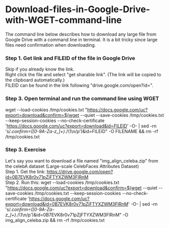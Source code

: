 # Download-files-in-Google-Drive-with-WGET-command-line

The command line below describes how to download any large file from Google Drive with a command line in terminal.
It is a bit tricky since large files need confirmation when downloading.

### Step 1. Get link and FILEID of the file in Google Drive
Skip if you already know the link.  
Right click the file and select "get sharable link". (The link will be copied to the clipboard automatically.)  
FILEID can be found in the link following "drive.google.com/open?id=".  

### Step 3. Open terminal and run the command line using WGET
wget --load-cookies /tmp/cookies.txt "https://docs.google.com/uc?export=download&confirm=$(wget --quiet --save-cookies /tmp/cookies.txt --keep-session-cookies --no-check-certificate 'https://docs.google.com/uc?export=download&id=FILEID' -O- | sed -rn 's/.*confirm=([0-9A-Za-z_]+).*/\1\n/p')&id=FILEID" -O FILENAME && rm -rf /tmp/cookies.txt

### Step 3. Exercise
Let's say you want to download a file named "img_align_celeba.zip" from the celebA dataset (Large-scale CelebFaces Attributes Dataset)  
Step 1. Get the link: https://drive.google.com/open?id=0B7EVK8r0v71pZjFTYXZWM3FlRnM  
Step 2. Run this: wget --load-cookies /tmp/cookies.txt "https://docs.google.com/uc?export=download&confirm=$(wget --quiet --save-cookies /tmp/cookies.txt --keep-session-cookies --no-check-certificate 'https://docs.google.com/uc?export=download&id=0B7EVK8r0v71pZjFTYXZWM3FlRnM' -O- | sed -rn 's/.*confirm=([0-9A-Za-z_]+).*/\1\n/p')&id=0B7EVK8r0v71pZjFTYXZWM3FlRnM" -O img_align_celeba.zip && rm -rf /tmp/cookies.txt  
